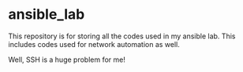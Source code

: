 # ansible_lab
This repository is for storing all the codes used in my ansible lab. This includes codes used for network automation as well.

Well, SSH is a huge problem for me!
